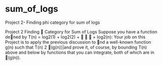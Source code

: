 # sum_of_logs
Project 2- Finding phi category for sum of logs

Project 2 Finding  Category for Sum of Logs
Suppose you have a function dened by
T(n) = log2(1) + log2(2) +    + log2(n):
Your job on this Project is to apply the previous discussion to nd a well-known function
g(n) such that T(n) 2 (g(n))|and prove it, of course, by bounding T(n) above and
below by functions that you can integrate, both of which are in (g(n)).
